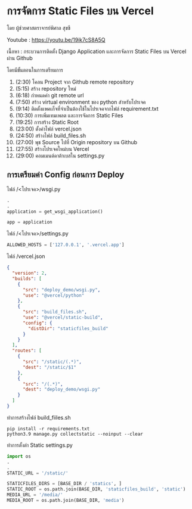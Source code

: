 # การจัดการ Static Files บน Vercel

โดย ผู้ช่วยศาสตราจารย์พิศาล สุขขี

Youtube : https://youtu.be/19ik7cS8A5Q

เนื้อหา : กระบวนการติดตั้ง Django Application และการจัดการ Static Files บน Vercel ผ่าน Github

โดยมีขั้นตอนในการเตรียมการ

1. (2:30) โคลน Project จาก Github remote repository
2. (5:15) สร้าง repository ใหม่
3. (6:18) กำหนดค่า git remote url
4. (7:50) สร้าง virtual environment ของ python สำหรับโปรเจค
5. (9:14) ติดตั้งแพคเก็จที่จำเป็นต้องใช้ในโปรเจคจากไฟล์ requirement.txt
6. (10:30) การเพิ่มเทมเพลต และการจัดการ Static Files
7. (19:25) การสร้าง Static Root
8. (23:00) ตั้งค่าไฟล์ vercel.json
9. (24:50) สร้างไฟล์ build_files.sh
10. (27:00) พุช Source ไปที่ Origin repository บน Github
11. (27:55) สร้างโปรเจคใหม่บน Vercel
12. (29:00) คอมเมนต์ดาต้าเบสใน settings.py

## การเตรียมค่า Config ก่อนการ Deploy

ไฟล์ /<โปรเจค>/wsgi.py

```python
.
.
application = get_wsgi_application()

app = application
```

ไฟล์ /<โปรเจค>/settings.py

```python
ALLOWED_HOSTS = ['127.0.0.1', '.vercel.app']
```

ไฟล์ /vercel.json

```json
{
  "version": 2,
  "builds": [
    {
      "src": "deploy_demo/wsgi.py",
      "use": "@vercel/python"
    },
    {
      "src": "build_files.sh",
      "use": "@vercel/static-build",
      "config": {
        "distDir": "staticfiles_build"
      }
    }
  ],
  "routes": [
    {
      "src": "/static/(.*)",
      "dest": "/static/$1"
    },
    {
      "src": "/(.*)",
      "dest": "deploy_demo/wsgi.py"
    }
  ]
}
```

ทำการสร้างไฟล์ build_fiiles.sh

```shell
pip install -r requirements.txt
python3.9 manage.py collectstatic --noinput --clear
```

ทำการตั้งต่า Static
settings.py

```python
import os
.
.
STATIC_URL = '/static/'

STATICFILES_DIRS = [BASE_DIR / 'statics', ]
STATIC_ROOT = os.path.join(BASE_DIR, 'staticfiles_build', 'static')
MEDIA_URL = '/media/'
MEDIA_ROOT = os.path.join(BASE_DIR, 'media')
```
